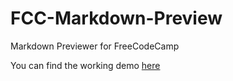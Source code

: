# FCC-Markdown-Preview
Markdown Previewer for FreeCodeCamp

You can find the working demo [here](https://codepen.io/vedant15188/full/zywBWV)

